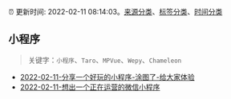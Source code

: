 :alarm_clock: 更新时间: 2022-02-11 08:14:03。[来源分类](../README.md)、[标签分类](../TAGS.md)、[时间分类](../TIMELINE.md)

## 小程序


> 关键字：`小程序`、`Taro`、`MPVue`、`Wepy`、`Chameleon`



- [2022-02-11-分享一个好玩的小程序-涂图了-给大家体验](https://www.v2ex.com/t/833186) 
- [2022-02-11-想出一个正在运营的微信小程序](https://www.v2ex.com/t/833183) 